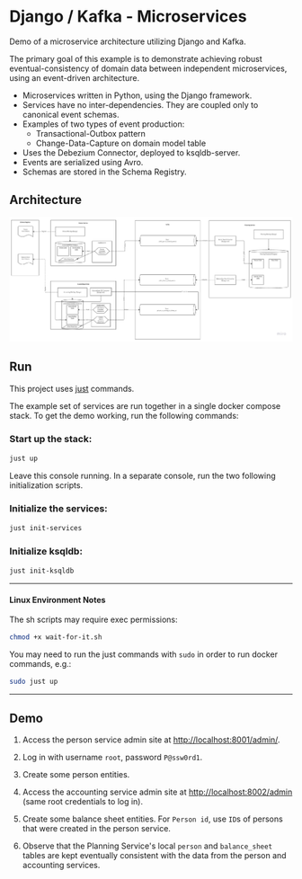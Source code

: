 # Django / Kafka  - Microservices

Demo of a microservice architecture utilizing Django and Kafka.

The primary goal of this example is to demonstrate achieving robust eventual-consistency of domain data between independent microservices, using an event-driven architecture.


- Microservices written in Python, using the Django framework.
- Services have no inter-dependencies. They are coupled only to canonical event schemas.
- Examples of two types of event production: 
    - Transactional-Outbox pattern
    - Change-Data-Capture on domain model table
- Uses the Debezium Connector, deployed to ksqldb-server.
- Events are serialized using Avro.
- Schemas are stored in the Schema Registry.


## Architecture

![Diagram](/doc/Django-Kafka-Microservices.jpg)


## Run

This project uses [just](https://github.com/casey/just) commands.

The example set of services are run together in a single docker compose stack.  To get the demo working, run the following commands:

### Start up the stack:

```sh
just up
```
Leave this console running.  In a separate console, run the two following initialization scripts.

### Initialize the services:

```sh
just init-services
```

### Initialize ksqldb:
```sh
just init-ksqldb
```

---
#### Linux Environment Notes

The sh scripts may require exec permissions:
```sh
chmod +x wait-for-it.sh 
```

You may need to run the just commands with `sudo`  in order to run docker commands, e.g.:
```sh
sudo just up
```

---

## Demo

1. Access the person service admin site at [http://localhost:8001/admin/](http://localhost:8001/admin/).
2. Log in with username `root`, password `P@ssw0rd1`.
3. Create some person entities.

4. Access the accounting service admin site at [http://localhost:8002/admin](http://localhost:8002/admin) (same root credentials to log in).
5. Create some balance sheet entities.  For `Person id`, use `ID`s of persons that were created in the person service.

6.  Observe that the Planning Service's local `person` and `balance_sheet` tables are kept eventually consistent with the data from the person and accounting services.